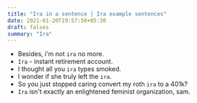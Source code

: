 ```yaml
---
title: "Ira in a sentence | Ira example sentences"
date: 2021-01-20T19:57:50+05:30
draft: falses
summary: "Ira"
---
```

- Besides, i'm not `ira` no more.
- `Ira` - instant retirement account.
- I thought all you `ira` types smoked.
- I wonder if she truly left the `ira`.
- So you just stopped caring convert my roth `ira` to a 401k?
- `Ira` isn't exactly an enlightened feminist organization, sam.
                 
